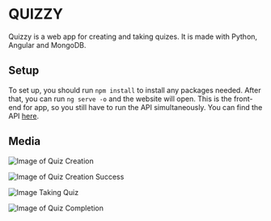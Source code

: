 # QUIZZY

Quizzy is a web app for creating and taking quizes. It is made with Python, Angular and MongoDB. 

## Setup
To set up, you should run `npm install` to install any packages needed. After that, you can run `ng serve -o` and the website will open. This is the front-end for app, so you still have to run the API simultaneously. You can find the API [here]().

## Media

![Image of Quiz Creation](https://i.imgur.com/YhhuaF8.png)

![Image of Quiz Creation Success](https://i.imgur.com/FfHLKxW.png)

![Image Taking Quiz](https://i.imgur.com/OuDOZHW.png)

![Image of Quiz Completion](https://i.imgur.com/b5sV9VX.png)
